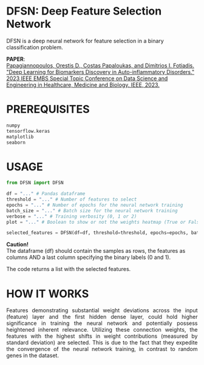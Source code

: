 # DFSN: Deep Feature Selection Network


DFSN is a deep neural network for feature selection in a binary classification problem. 


**PAPER**:   
[Papagiannopoulos, Orestis D., Costas Papaloukas, and Dimitrios I. Fotiadis. "Deep Learning for Biomarkers Discovery in Auto-inflammatory Disorders." 2023 IEEE EMBS Special Topic Conference on Data Science and Engineering in Healthcare, Medicine and Biology. IEEE, 2023.](https://ieeexplore.ieee.org/stamp/stamp.jsp?tp=&arnumber=10404699)

# PREREQUISITES
```python
numpy
tensorflow.keras
matplotlib
seaborn
```

# USAGE
```python
from DFSN import DFSN

df = "..." # Pandas dataframe
threshold = "..." # Number of features to select
epochs = "..." # Number of epochs for the neural network training
batch_size = "..." # Batch size for the neural network training
verbose = "..." # Training verbosity (0, 1 or 2)
plot = "..." # Boolean to show or not the weights heatmap (True or False)

selected_features = DFSN(df=df, threshold=threshold, epochs=epochs, batch_size=batch_size, verbose=verbose, plot=plot)
```

**Caution!**    
The dataframe (df) should contain the samples as rows, the features as columns AND a last column specifying the binary labels (0 and 1).


The code returns a list with the selected features.
   


# HOW IT WORKS
<p align="justify">
Features demonstrating substantial weight deviations across the input (feature) layer and the first hidden dense layer, could hold higher significance in training the neural network and potentially possess heightened inherent relevance. Utilizing these connection weights, the features with the highest shifts in weight contributions (measured by standard deviation) are selected. This is due to the fact that they expedite the convergence of the neural network training, in contrast to random genes in the dataset.  </p>
